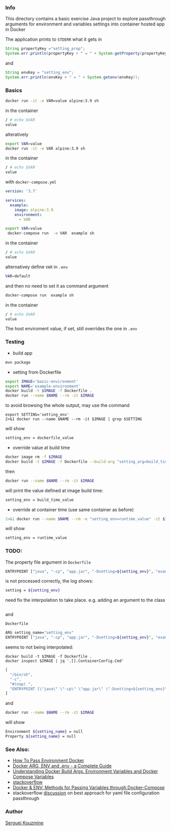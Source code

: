 ### Info

This directory contains a basic exercise Java project to explore passthrough arguments for environment and variables settings into container hosted app in Docker

The application prints to `STDERR` what it gets in
```java
String propertyKey ="setting_prop";
System.err.println(propertyKey + " = " + System.getProperty(propertyKey));
```
and
```java
String envKey = "setting_env";
System.err.println(envKey + " = " + System.getenv(envKey));
```


### Basics
```sh
docker run -it -e VAR=value alpine:3.9 sh
```
in the container
```sh
/ # echo $VAR
value
```
alteratively
```sh
export VAR=value
docker run -it -e VAR alpine:3.9 sh
```
in the container

```sh
/ # echo $VAR
value
```

with `docker-compose.yml`
```yaml
version: '3.7'

services:
  example:
    image: alpine:3.9
    environment:
      - VAR
```
```sh
export VAR=value
 docker-compose run  -e VAR  example sh
```
in the container
```sh
/ # echo $VAR
value
```
alternativey define `VAR` in `.env` 
```sh
VAR=default
```
and then no need to set it as command argument 
```sh
docker-compose run  example sh
```
in the container
```sh
/ # echo $VAR
value
```
The host enviroment value, if set, still overrides the one in `.env`
### Testing
* build app
```sh
mvn package
```
* setting from Dockerfile

```sh
export IMAGE='basic-environment'
export NAME='example-environment'
docker build -t $IMAGE -f Dockerfile .
docker run --name $NAME --rm -it $IMAGE
```
to avoid browsing the whole output, may use the command
```
export SETTING='setting_env'
2>&1 docker run --name $NAME --rm -it $IMAGE | grep $SETTING
```
will show
```sh
setting_env = dockerfile_value
```
* override value at build time 
```sh
docker image rm -f $IMAGE
docker build -t $IMAGE -f Dockerfile --build-arg "setting_arg=build_time_value" .
```
then
```sh
docker run --name $NAME --rm -it $IMAGE

```
will print the value defined at image build time:
```sh
setting_env = build_time_value
```
* override at container time (use same container as before)
```sh
2>&1 docker run --name $NAME --rm -e "setting_env=runtime_value" -it $IMAGE | grep $SETTING
```
will show
```sh
setting_env = runtime_value
```
### TODO:

The property file argument in `Dockerfile`
```sh
ENTRYPOINT ["java", "-cp", "app.jar", "-Dsetting=${setting_env}", "example.EnvironmentPrinter"]
```
is not processed correctly, the log shows:
```sh
setting = ${setting_env}
```
need fix the interpolation to take place.
e.g. adding an argument to the class 
```java
```
and

`Dockerfile`
```sh
ARG setting_name="setting_env"
ENTRYPOINT ["java", "-cp", "app.jar", "-Dsetting=${setting_env}", "example.EnvironmentPrinter", "${setting_name}"]
```
seems to not being interpolated:
```
docker build -t $IMAGE -f Dockerfile .
docker inspect $IMAGE | jq '.[].ContainerConfig.Cmd' 
```
```js
[
  "/bin/sh",
  "-c",
  "#(nop) ",
  "ENTRYPOINT [\"java\" \"-cp\" \"app.jar\" \"-Dsetting=${setting_env}\" \"example.EnvironmentPrinter\" \"${setting_name}\"]"
]
```
and
```sh
docker run --name $NAME --rm -it $IMAGE
```
will show
```sh
Environment ${setting_name} = null
Property ${setting_name} = null
```
### See Also:
  * [How To Pass Environment Docker](https://blog.bitsrc.io/how-to-pass-environment-info-during-docker-builds-1f7c5566dd0e) 
  * [Docker ARG, ENV and .env - a Complete Guide](https://vsupalov.com/docker-arg-env-variable-guide/)
  * [Understanding Docker Build Args, Environment Variables and Docker Compose Variables](https://vsupalov.com/docker-env-vars/)
  * [stackoverflow](https://stackoverflow.com/questions/30494050/how-do-i-pass-environment-variables-to-docker-containers)
  * [Docker & ENV: Methods for Passing Variables through Docker-Compose](https://medium.com/@cybourgeoisie/docker-env-methods-for-passing-variables-through-docker-compose-801e6fdb4a75)
  * stackoverflow [discussion](https://stackoverflow.com/questions/46057625/externalising-spring-boot-properties-when-deploying-to-docker) on best approach for yaml file configuration passthrough

### Author
[Serguei Kouzmine](kouzmine_serguei@yahoo.com)


